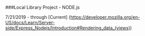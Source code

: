 ###Local Library Project - NODE.js

7/21/2019 - through [Current] (https://developer.mozilla.org/en-US/docs/Learn/Server-side/Express_Nodejs/Introduction#Rendering_data_(views))


